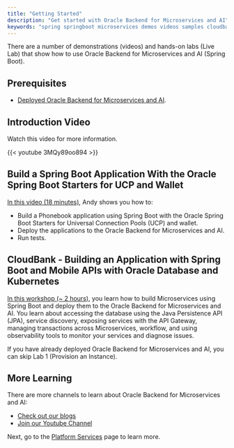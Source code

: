 ```yaml
---
title: "Getting Started"
description: "Get started with Oracle Backend for Microservices and AI"
keywords: "spring springboot microservices demos videos samples cloudbank development oracle backend"
---
```


There are a number of demonstrations (videos) and hands-on labs (Live Lab) that show how to use Oracle Backend for Microservices and AI (Spring Boot).

## Prerequisites

* [Deployed Oracle Backend for Microservices and AI](../setup/).

## Introduction Video

Watch this video for more information.

{{< youtube 3MQy89oo894 >}}

## Build a Spring Boot Application With the Oracle Spring Boot Starters for UCP and Wallet

[In this video (18 minutes)](https://youtu.be/T2Y21sk_Wzs), Andy shows you how to:

* Build a Phonebook application using Spring Boot with the Oracle Spring Boot Starters for Universal Connection Pools (UCP) and wallet.
* Deploy the applications to the Oracle Backend for Microservices and AI.
* Run tests.

## CloudBank - Building an Application with Spring Boot and Mobile APIs with Oracle Database and Kubernetes

[In this workshop (~ 2 hours)](https://bit.ly/CloudBankOnOBaaS), you learn how to build Microservices using Spring Boot and deploy
them to the Oracle Backend for Microservices and AI. You learn about accessing the database using the Java Persistence API (JPA), service
discovery, exposing services with the API Gateway, managing transactions across Microservices, workflow, and using observability tools
to monitor your services and diagnose issues.

If you have already deployed Oracle Backend for Microservices and AI, you can skip Lab 1 (Provision an Instance).

## More Learning

There are more channels to learn about Oracle Backend for Microservices and AI:

* [Check out our blogs](../blogs/)
* [Join our Youtube Channel](https://bit.ly/convergeddatabase)

Next, go to the [Platform Services](../platform/) page to learn more.
